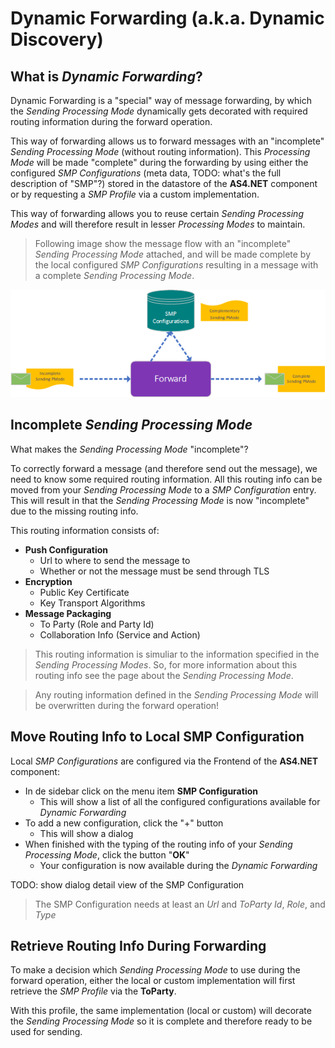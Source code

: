 # Dynamic Forwarding (a.k.a. Dynamic Discovery)

## What is _Dynamic Forwarding_?

Dynamic Forwarding is a "special" way of message forwarding, by which the _Sending Processing Mode_ dynamically gets decorated with required routing information during the forward operation.

This way of forwarding allows us to forward messages with an "incomplete" _Sending Processing Mode_ (without routing information). This _Processing Mode_ will be made "complete" during the forwarding by using either the configured _SMP Configurations_ (meta data, TODO: what's the full description of "SMP"?) stored in the datastore of the <b>AS4.NET</b> component or by requesting a _SMP Profile_ via a custom implementation.

This way of forwarding allows you to reuse certain _Sending Processing Modes_ and will therefore result in lesser _Processing Modes_ to maintain.

> Following image show the message flow with an "incomplete" _Sending Processing Mode_ attached, and will be made complete by the local configured _SMP Configurations_ resulting in a message with a complete _Sending Processing Mode_.

![sending pmode smp completion](./images/sending-pmode-smp-completion.png)

## Incomplete _Sending Processing Mode_

What makes the _Sending Processing Mode_ "incomplete"?

To correctly forward a message (and therefore send out the message), we need to know some required routing information. All this routing info can be moved from your _Sending Processing Mode_ to a _SMP Configuration_ entry. This will result in that the _Sending Processing Mode_ is now "incomplete" due to the missing routing info.

This routing information consists of:

- **Push Configuration**
  - Url to where to send the message to
  - Whether or not the message must be send through TLS
- **Encryption**
  - Public Key Certificate
  - Key Transport Algorithms
- **Message Packaging**
  - To Party (Role and Party Id)
  - Collaboration Info (Service and Action)

> This routing information is simuliar to the information specified in the _Sending Processing Modes_. So, for more information about this routing info see the page about the _Sending Processing Mode_.

> Any routing information defined in the _Sending Processing Mode_ will be overwritten during the forward operation!

## Move Routing Info to Local SMP Configuration

Local _SMP Configurations_ are configured via the Frontend of the <b>AS4.NET</b> component:

- In de sidebar click on the menu item **SMP Configuration**
  - This will show a list of all the configured configurations available for _Dynamic Forwarding_
- To add a new configuration, click the "+" button
  - This will show a dialog
- When finished with the typing of the routing info of your _Sending Processing Mode_, click the button "**OK**"
  - Your configuration is now available during the _Dynamic Forwarding_

TODO: show dialog detail view of the SMP Configuration

> The SMP Configuration needs at least an _Url_ and _ToParty_ _Id_, _Role_, and _Type_

## Retrieve Routing Info During Forwarding

To make a decision which _Sending Processing Mode_ to use during the forward operation, either the local or custom implementation will first retrieve the _SMP Profile_ via the **ToParty**.

With this profile, the same implementation (local or custom) will decorate the _Sending Processing Mode_ so it is complete and therefore ready to be used for sending.

